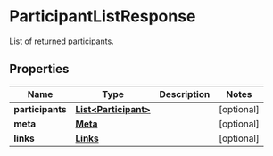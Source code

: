 

# ParticipantListResponse

List of returned participants.
## Properties

Name | Type | Description | Notes
------------ | ------------- | ------------- | -------------
**participants** | [**List&lt;Participant&gt;**](Participant.md) |  |  [optional]
**meta** | [**Meta**](Meta.md) |  |  [optional]
**links** | [**Links**](Links.md) |  |  [optional]



